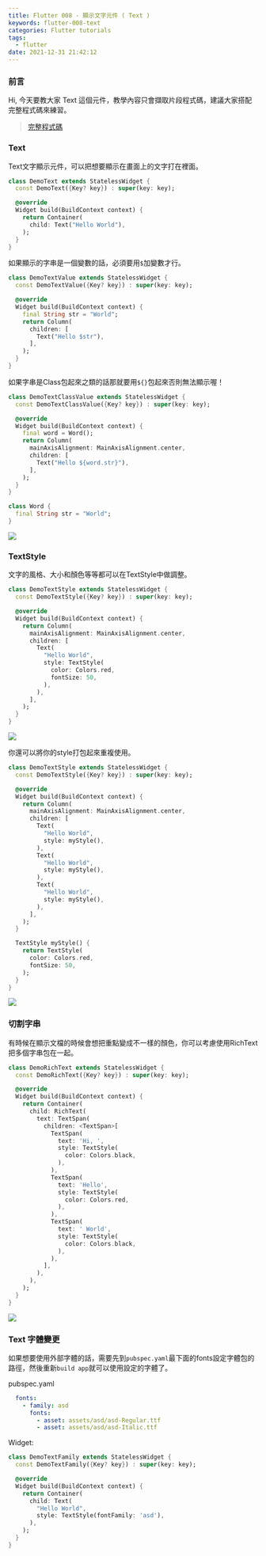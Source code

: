 ```yaml
---
title: Flutter 008 - 顯示文字元件 ( Text )
keywords: flutter-008-text
categories: Flutter tutorials
tags:
  - flutter
date: 2021-12-31 21:42:12
---
```

### 前言
Hi, 今天要教大家 Text 這個元件，教學內容只會擷取片段程式碼，建議大家搭配完整程式碼來練習。

> [完整程式碼](https://github.com/Daviswww/triathlon_flutter/tree/master/day08)
<!-- more -->

### Text
Text文字顯示元件，可以把想要顯示在畫面上的文字打在裡面。

```dart
class DemoText extends StatelessWidget {
  const DemoText({Key? key}) : super(key: key);

  @override
  Widget build(BuildContext context) {
    return Container(
      child: Text("Hello World"),
    );
  }
}
```

如果顯示的字串是一個變數的話，必須要用`$`加變數才行。

```dart
class DemoTextValue extends StatelessWidget {
  const DemoTextValue({Key? key}) : super(key: key);

  @override
  Widget build(BuildContext context) {
    final String str = "World";
    return Column(
      children: [
        Text("Hello $str"),
      ],
    );
  }
}
```

如果字串是Class包起來之類的話那就要用`${}`包起來否則無法顯示喔！

```dart
class DemoTextClassValue extends StatelessWidget {
  const DemoTextClassValue({Key? key}) : super(key: key);

  @override
  Widget build(BuildContext context) {
    final word = Word();
    return Column(
      mainAxisAlignment: MainAxisAlignment.center,
      children: [
        Text("Hello ${word.str}"),
      ],
    );
  }
}

class Word {
  final String str = "World";
}

```
![](https://raw.githubusercontent.com/Daviswww/triathlon_flutter/master/day08/image/TPtwuyR.png)

### TextStyle
文字的風格、大小和顏色等等都可以在TextStyle中做調整。
```dart
class DemoTextStyle extends StatelessWidget {
  const DemoTextStyle({Key? key}) : super(key: key);

  @override
  Widget build(BuildContext context) {
    return Column(
      mainAxisAlignment: MainAxisAlignment.center,
      children: [
        Text(
          "Hello World",
          style: TextStyle(
            color: Colors.red,
            fontSize: 50,
          ),
        ),
      ],
    );
  }
}
```
![](https://raw.githubusercontent.com/Daviswww/triathlon_flutter/master/day08/image/Pf3SkLk.png)

你還可以將你的style打包起來重複使用。
```dart
class DemoTextStyle extends StatelessWidget {
  const DemoTextStyle({Key? key}) : super(key: key);

  @override
  Widget build(BuildContext context) {
    return Column(
      mainAxisAlignment: MainAxisAlignment.center,
      children: [
        Text(
          "Hello World",
          style: myStyle(),
        ),
        Text(
          "Hello World",
          style: myStyle(),
        ),
        Text(
          "Hello World",
          style: myStyle(),
        ),
      ],
    );
  }

  TextStyle myStyle() {
    return TextStyle(
      color: Colors.red,
      fontSize: 50,
    );
  }
}
```
![](https://raw.githubusercontent.com/Daviswww/triathlon_flutter/master/day08/image/1qZ07P2.png)

### 切割字串
有時候在顯示文檔的時候會想把重點變成不一樣的顏色，你可以考慮使用RichText把多個字串包在一起。
```dart
class DemoRichText extends StatelessWidget {
  const DemoRichText({Key? key}) : super(key: key);

  @override
  Widget build(BuildContext context) {
    return Container(
      child: RichText(
        text: TextSpan(
          children: <TextSpan>[
            TextSpan(
              text: 'Hi, ',
              style: TextStyle(
                color: Colors.black,
              ),
            ),
            TextSpan(
              text: 'Hello',
              style: TextStyle(
                color: Colors.red,
              ),
            ),
            TextSpan(
              text: ' World',
              style: TextStyle(
                color: Colors.black,
              ),
            ),
          ],
        ),
      ),
    );
  }
}
```
![](https://raw.githubusercontent.com/Daviswww/triathlon_flutter/master/day08/image/vuxuUpX.png)

### Text 字體變更
如果想要使用外部字體的話，需要先到`pubspec.yaml`最下面的fonts設定字體包的路徑，然後重新`build app`就可以使用設定的字體了。

pubspec.yaml
```yaml
  fonts:
    - family: asd
      fonts:
        - asset: assets/asd/asd-Regular.ttf
        - asset: assets/asd/asd-Italic.ttf
```

Widget:
```dart
class DemoTextFamily extends StatelessWidget {
  const DemoTextFamily({Key? key}) : super(key: key);

  @override
  Widget build(BuildContext context) {
    return Container(
      child: Text(
        "Hello World",
        style: TextStyle(fontFamily: 'asd'),
      ),
    );
  }
}
```